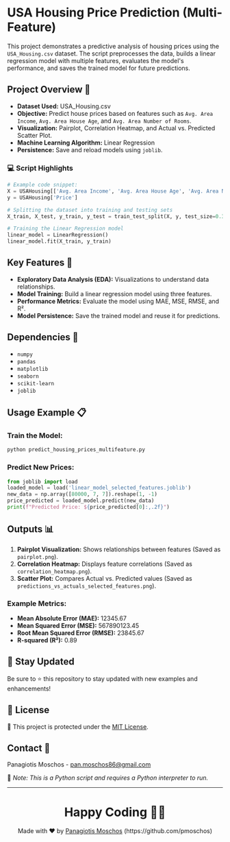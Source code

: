 # USA Housing Price Prediction (Multi-Feature)

This project demonstrates a predictive analysis of housing prices using the `USA_Housing.csv` dataset. The script preprocesses the data, builds a linear regression model with multiple features, evaluates the model's performance, and saves the trained model for future predictions.

## Project Overview 📘

- **Dataset Used:** USA_Housing.csv
- **Objective:** Predict house prices based on features such as `Avg. Area Income`, `Avg. Area House Age`, and `Avg. Area Number of Rooms`.
- **Visualization:** Pairplot, Correlation Heatmap, and Actual vs. Predicted Scatter Plot.
- **Machine Learning Algorithm:** Linear Regression
- **Persistence:** Save and reload models using `joblib`.

### :computer: Script Highlights
```python
# Example code snippet:
X = USAHousing[['Avg. Area Income', 'Avg. Area House Age', 'Avg. Area Number of Rooms']]
y = USAHousing['Price']

# Splitting the dataset into training and testing sets
X_train, X_test, y_train, y_test = train_test_split(X, y, test_size=0.3, random_state=101)

# Training the Linear Regression model
linear_model = LinearRegression()
linear_model.fit(X_train, y_train)
```

## Key Features 🌟
- **Exploratory Data Analysis (EDA):** Visualizations to understand data relationships.
- **Model Training:** Build a linear regression model using three features.
- **Performance Metrics:** Evaluate the model using MAE, MSE, RMSE, and R².
- **Model Persistence:** Save the trained model and reuse it for predictions.

## Dependencies 🔧
- `numpy`
- `pandas`
- `matplotlib`
- `seaborn`
- `scikit-learn`
- `joblib`

## Usage Example 📋

### Train the Model:
```bash
python predict_housing_prices_multifeature.py
```
### Predict New Prices:
```python
from joblib import load
loaded_model = load('linear_model_selected_features.joblib')
new_data = np.array([80000, 7, 7]).reshape(1, -1)
price_predicted = loaded_model.predict(new_data)
print(f"Predicted Price: ${price_predicted[0]:,.2f}")
```

## Outputs 📊
1. **Pairplot Visualization:** Shows relationships between features (Saved as `pairplot.png`).
2. **Correlation Heatmap:** Displays feature correlations (Saved as `correlation_heatmap.png`).
3. **Scatter Plot:** Compares Actual vs. Predicted values (Saved as `predictions_vs_actuals_selected_features.png`).

### Example Metrics:
- **Mean Absolute Error (MAE):** 12345.67
- **Mean Squared Error (MSE):** 567890123.45
- **Root Mean Squared Error (RMSE):** 23845.67
- **R-squared (R²):** 0.89

## 📢 Stay Updated

Be sure to ⭐ this repository to stay updated with new examples and enhancements!

## 📄 License
🔐 This project is protected under the [MIT License](https://mit-license.org/).


## Contact 📧
Panagiotis Moschos - pan.moschos86@gmail.com

🔗 *Note: This is a Python script and requires a Python interpreter to run.*

---
<h1 align=center>Happy Coding 👨‍💻 </h1>

<p align="center">
  Made with ❤️ by 
  <a href="https://www.linkedin.com/in/panagiotis-moschos" target="_blank">
  Panagiotis Moschos</a> (https://github.com/pmoschos)
</p>

